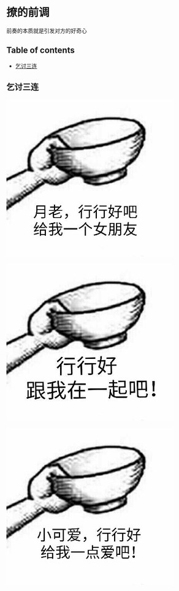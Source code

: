 # 撩的前调

前奏的本质就是引发对方的好奇心

## Table of contents

+ [乞讨三连](#乞讨三连)

## 乞讨三连

![avatar](/fixtures/images/emoji/beg_1.jpg)

![avatar](/fixtures/images/emoji/beg_2.jpg)

![avatar](/fixtures/images/emoji/beg_3.jpg)